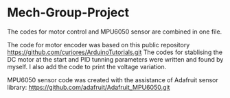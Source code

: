 # Mech-Group-Project

The codes for motor control and MPU6050 sensor are combined in one file.

The code for motor encoder was based on this public repository https://github.com/curiores/ArduinoTutorials.git
The codes for stablising the DC motor at the start and PID tunning parameters were written and found by myself. I also add the code to print the voltage variation.

MPU6050 sensor code was created with the assistance of Adafruit sensor library: https://github.com/adafruit/Adafruit_MPU6050.git
